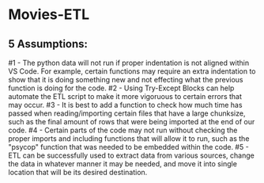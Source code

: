 # Movies-ETL

## 5 Assumptions:
#1 - The python data will not run if proper indentation is not aligned within VS Code. For example, certain functions may require an extra indentation to show that it is doing something new and not effecting what the previous function is doing for the code. 
#2 - Using Try-Except Blocks can help automate the ETL script to make it more vigoruous to certain errors that may occur. 
#3 - It is best to add a function to check how much time has passed when reading/importing certain files that have a large chunksize, such as the final amount of rows that were being imported at the end of our code. 
#4 - Certain parts of the code may not run without checking the proper imports and including functions that will allow it to run, such as the "psycop" function that was needed to be embedded within the code. 
#5 - ETL can be successfully used to extract data from various sources, change the data in whatever manner it may be needed, and move it into single location that will be its desired destination.  
